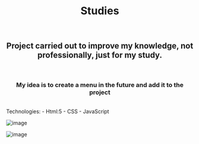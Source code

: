 <h1 align="center">Studies</h1>
<br>
<h2 align="center">Project carried out to improve my knowledge, not professionally, just for my study.</h2>
<br>
<h3 align="center">My idea is to create a menu in the future and add it to the project</h3>
<br>
Technologies:
- Html:5
- CSS
- JavaScript

![image](https://github.com/kbruneto/starbucks-project-unofficial/assets/157076147/8edb249c-29a8-4800-9a0d-c4741bebaaed)

![image](https://github.com/kbruneto/starbucks-project-unofficial/assets/157076147/33df0ad6-27f1-4174-a9bb-9e5b4da7c9e7)
